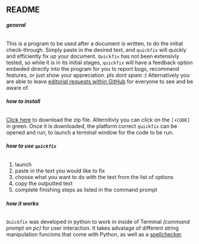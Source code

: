 ## README
###### **general**

This is a program to be used after a document is written, to do the initial check-through. Simply paste in the desired text, and `quickfix` will quickly and efficiently fix up your document. `Quickfix` has not been extensivly tested, so while it is in its initial stages, `quickfix` will have a feedback option embeded directly into the program for you to report bugs, recommend features, or just show your appreciation. _pls dont spam :)_ Alternatively you are able to leave [editorial requests within GitHub](https://github.com/there-are-higher-beings/quickfix/pulls) for everyone to see and be aware of.

###### **how to install**

[Click here](https://github.com/there-are-higher-beings/quickfix/archive/main.zip) to download the zip file. Alternitivly you can click on the `[⬇CODE]` in green. Once it is downloaded, the platform correct `quickfix` can be opened and run, to launch a terminal window for the code to be run.

###### **how to use `quickfix`**

1. launch
2. paste in the text you would like to fix
3. choose what you want to do with the text from the list of options
4. copy the outputted text
5. complete finishing steps as listed in the command prompt

###### **how it works**

`Quickfix` was developed in python to work in inside of Terminal *(command prompt on pc)* for user interaction. It takes advatage of different string manipulation funcions that come with Python, as well as a [spellchecker](https://pypi.org/project/pyspellchecker/).
